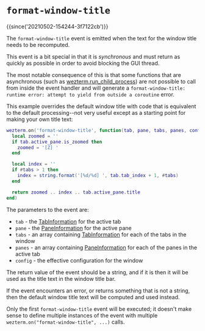 # `format-window-title`

{{since('20210502-154244-3f7122cb')}}

The `format-window-title` event is emitted when the text for the window title
needs to be recomputed.

This event is a bit special in that it is *synchronous* and must return as
quickly as possible in order to avoid blocking the GUI thread.

The most notable consequence of this is that some functions that are
asynchronous (such as
[wezterm.run_child_process](../wezterm/run_child_process.md)) are not possible
to call from inside the event handler and will generate a `format-window-title:
runtime error: attempt to yield from outside a coroutine` error.

This example overrides the default window title with code that is equivalent
to the default processing--not very useful except as a starting point for
making your own title text:

```lua
wezterm.on('format-window-title', function(tab, pane, tabs, panes, config)
  local zoomed = ''
  if tab.active_pane.is_zoomed then
    zoomed = '[Z] '
  end

  local index = ''
  if #tabs > 1 then
    index = string.format('[%d/%d] ', tab.tab_index + 1, #tabs)
  end

  return zoomed .. index .. tab.active_pane.title
end)
```

The parameters to the event are:

* `tab` - the [TabInformation](../TabInformation.md) for the active tab
* `pane` - the [PaneInformation](../PaneInformation.md) for the active pane
* `tabs` - an array containing [TabInformation](../TabInformation.md) for each of the tabs in the window
* `panes` - an array containing [PaneInformation](../PaneInformation.md) for each of the panes in the active tab
* `config` - the effective configuration for the window

The return value of the event should be a string, and if it is then it will be
used as the title text in the window title bar.

If the event encounters an error, or returns something that is not a string,
then the default window title text will be computed and used instead.

Only the first `format-window-title` event will be executed; it doesn't make
sense to define multiple instances of the event with multiple
`wezterm.on("format-window-title", ...)` calls.

